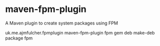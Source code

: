 maven-fpm-plugin
================

A Maven plugin to create system packages using FPM

  <plugin>
      <groupId>uk.me.ajmfulcher.fpmplugin</groupId>
      <artifactId>maven-fpm-plugin</artifactId>
      <configuration>
        <typeArg>fpm</typeArg>
        <inputType>gem</inputType>
        <outputType>deb</outputType>
      </configuration>
      <executions>
        <execution>
            <id>make-deb</id>
            <phase>package</phase>
            <goals>
                <goal>fpm</goal>
            </goals>
        </execution>
      </executions>
  </plugin>
